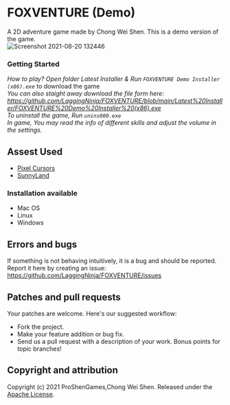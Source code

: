 # FOXVENTURE (Demo)
A 2D adventure game made by Chong Wei Shen. This is a demo version of the game. <br />
![Screenshot 2021-08-20 132446](https://user-images.githubusercontent.com/66457844/130183854-e91caeac-0824-4bd3-a28b-e9d927b4b5e0.png)

### Getting Started
*How to play? Open folder *Latest Installer* & Run `FOXVENTURE Demo Installer (x86).exe`* to download the game <br />
*You can also staight away download the file form here: https://github.com/LaggingNinja/FOXVENTURE/blob/main/Latest%20Installer/FOXVENTURE%20Demo%20Installer%20(x86).exe* <br />
*To uninstall the game, Run `unins000.exe`* <br />
*In game, You may read the info of different skills and adjust the volume in the settings.*

## Assest Used
* [Pixel Cursors](https://assetstore.unity.com/packages/2d/gui/icons/pixel-cursors-109256)
* [SunnyLand](https://assetstore.unity.com/packages/2d/characters/sunny-land-103349)

### Installation available
* Mac OS
* Linux
* Windows

## Errors and bugs
If something is not behaving intuitively, it is a bug and should be reported.
Report it here by creating an issue: https://github.com/LaggingNinja/FOXVENTURE/issues

## Patches and pull requests
Your patches are welcome. Here's our suggested workflow:
 
* Fork the project.
* Make your feature addition or bug fix.
* Send us a pull request with a description of your work. Bonus points for topic branches!

## Copyright and attribution
Copyright (c) 2021 ProShenGames,Chong Wei Shen. Released under the [Apache License](https://github.com/LaggingNinja/FOXVENTURE/blob/main/LICENSE).

